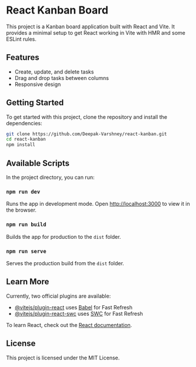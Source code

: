 # React Kanban Board

This project is a Kanban board application built with React and Vite. It provides a minimal setup to get React working in Vite with HMR and some ESLint rules.

## Features

- Create, update, and delete tasks
- Drag and drop tasks between columns
- Responsive design

## Getting Started

To get started with this project, clone the repository and install the dependencies:

```bash
git clone https://github.com/Deepak-Varshney/react-kanban.git
cd react-kanban
npm install
```

## Available Scripts

In the project directory, you can run:

### `npm run dev`

Runs the app in development mode. Open [http://localhost:3000](http://localhost:3000) to view it in the browser.

### `npm run build`

Builds the app for production to the `dist` folder.

### `npm run serve`

Serves the production build from the `dist` folder.

## Learn More

Currently, two official plugins are available:

- [@vitejs/plugin-react](https://github.com/vitejs/vite-plugin-react/blob/main/packages/plugin-react/README.md) uses [Babel](https://babeljs.io/) for Fast Refresh
- [@vitejs/plugin-react-swc](https://github.com/vitejs/vite-plugin-react-swc) uses [SWC](https://swc.rs/) for Fast Refresh

To learn React, check out the [React documentation](https://reactjs.org/).

## License

This project is licensed under the MIT License.
